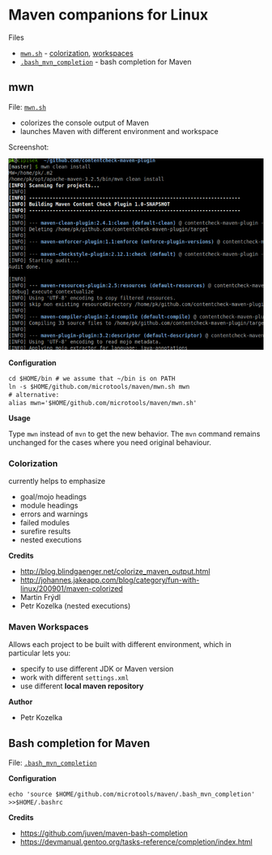 # Maven companions for Linux

Files

* [`mwn.sh`](https://github.com/pkozelka/microtools/blob/master/maven/mwn.sh) - [colorization](#colorization), [workspaces](#maven-workspaces)
* [`.bash_mvn_completion`](https://github.com/pkozelka/microtools/blob/master/maven/.bash_mvn_completion) - bash completion for Maven

## mwn

File: [`mwn.sh`](https://github.com/pkozelka/microtools/blob/master/maven/mwn.sh)

* colorizes the console output of Maven
* launches Maven with different environment and workspace

Screenshot:

![mwn - workspaces and colors](doc/mwn-example.png)

**Configuration**

```
cd $HOME/bin # we assume that ~/bin is on PATH
ln -s $HOME/github.com/microtools/maven/mwn.sh mwn
# alternative:
alias mwn='$HOME/github.com/microtools/maven/mwn.sh'
```

**Usage**

Type `mwn` instead of `mvn` to get the new behavior.
The `mvn` command remains unchanged for the cases where you need original behaviour.

### Colorization

currently helps to emphasize

* goal/mojo headings
* module headings
* errors and warnings
* failed modules
* surefire results
* nested executions

**Credits**

* http://blog.blindgaenger.net/colorize_maven_output.html
* http://johannes.jakeapp.com/blog/category/fun-with-linux/200901/maven-colorized
* Martin Frýdl
* Petr Kozelka (nested executions)

### Maven Workspaces

Allows each project to be built with different environment, which in particular lets you:

* specify to use different JDK or Maven version
* work with different `settings.xml`
* use different **local maven repository**

**Author**

* Petr Kozelka

## Bash completion for Maven

File: [`.bash_mvn_completion`](https://github.com/pkozelka/microtools/blob/master/maven/.bash_mvn_completion)

**Configuration**

```
echo 'source $HOME/github.com/microtools/maven/.bash_mvn_completion' >>$HOME/.bashrc
```

**Credits**

* https://github.com/juven/maven-bash-completion
* https://devmanual.gentoo.org/tasks-reference/completion/index.html




